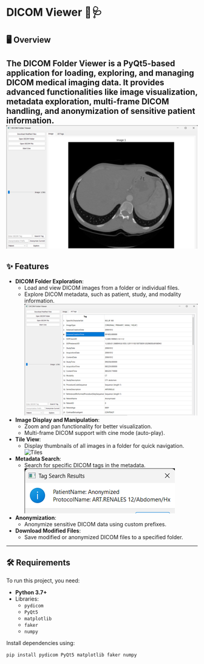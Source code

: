 # DICOM Viewer 📁🩺

## 🖥️ Overview
The **DICOM Folder Viewer** is a PyQt5-based application for loading, exploring, and managing DICOM medical imaging data. It provides advanced functionalities like image visualization, metadata exploration, multi-frame DICOM handling, and anonymization of sensitive patient information.
![main windo](Main_Window.png)
---

## ✨ Features
- **DICOM Folder Exploration**:
  - Load and view DICOM images from a folder or individual files.
  - Explore DICOM metadata, such as patient, study, and modality information.
    ![Meta data](Meta_Data.png)
- **Image Display and Manipulation**:
  - Zoom and pan functionality for better visualization.
  - Multi-frame DICOM support with cine mode (auto-play).
- **Tile View**:
  - Display thumbnails of all images in a folder for quick navigation.
   ![Tiles](Tiles.png)
- **Metadata Search**:
  - Search for specific DICOM tags in the metadata.
  ![Search](Search.png)
- **Anonymization**:
  - Anonymize sensitive DICOM data using custom prefixes.
- **Download Modified Files**:
  - Save modified or anonymized DICOM files to a specified folder.

---

## 🛠️ Requirements
To run this project, you need:
- **Python 3.7+**
- Libraries:
  - `pydicom`
  - `PyQt5`
  - `matplotlib`
  - `faker`
  - `numpy`

Install dependencies using:
```bash
pip install pydicom PyQt5 matplotlib faker numpy
